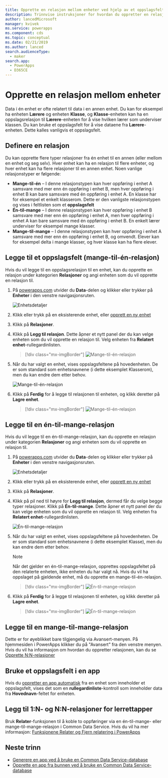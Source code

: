 ```yaml
---
title: Opprette en relasjon mellom enheter ved hjelp av et oppslagsfelt | Microsoft Docs
description: Trinnvise instruksjoner for hvordan du oppretter en relasjon mellom enheter i PowerApps ved hjelp av et oppslagsfelt.
author: lancedMicrosoft
manager: kvivek
ms.service: powerapps
ms.component: cds
ms.topic: conceptual
ms.date: 02/21/2019
ms.author: lanced
search.audienceType:
  - maker
search.app:
  - PowerApps
  - D365CE
---
```


# <a name="create-a-relationship-between-entities"></a>Opprette en relasjon mellom enheter
Data i én enhet er ofte relatert til data i en annen enhet. Du kan for eksempel ha enheten **Lærere** og enheten **Klasse**, og **Klasse**-enheten kan ha en oppslagsrelasjon til **Lærere**-enheten for å vise hvilken lærer som underviser klassen. Du kan bruke et oppslagsfelt for å vise dataene fra **Lærere**-enheten. Dette kalles vanligvis et oppslagsfelt.

## <a name="define-a-relationship"></a>Definere en relasjon
Du kan opprette flere typer relasjoner fra én enhet til en annen (eller mellom en enhet og seg selv). Hver enhet kan ha en relasjon til flere enheter, og hver enhet kan ha flere relasjoner til en annen enhet. Noen vanlige relasjonstyper er følgende:

* **Mange-til-én** – I denne relasjonstypen kan hver oppføring i enhet A samsvare med mer enn én oppføring i enhet B, men hver oppføring i enhet B kan bare samsvare med én oppføring i enhet A. En klasse har for eksempel et enkelt klasserom. Dette er den vanligste relasjonstypen og vises i feltlisten som et **oppslagsfelt**
* **Én-til-mange** – I denne relasjonstypen kan hver oppføring i enhet B samsvare med mer enn én oppføring i enhet A, men hver oppføring i enhet A kan bare samsvare med én oppføring i enhet B. En enkelt lærer underviser for eksempel mange klasser.
* **Mange-til-mange** – I denne relasjonstypen kan hver oppføring i enhet A samsvare med mer enn én oppføring i enhet B, og omvendt. Elever kan for eksempel delta i mange klasser, og hver klasse kan ha flere elever.

## <a name="add-a-lookup-field-many-to-one-relationship"></a>Legge til et oppslagsfelt (mange-til-én-relasjon)

Hvis du vil legge til en oppslagsrelasjon til en enhet, kan du opprette en relasjon under kategorien **Relasjoner** og angi enheten som du vil opprette en relasjon til.

1. På [powerapps.com](https://web.powerapps.com/?utm_source=padocs&utm_medium=linkinadoc&utm_campaign=referralsfromdoc) utvider du **Data**-delen og klikker eller trykker på **Enheter** i den venstre navigasjonsruten.

    ![Enhetsdetaljer](./media/data-platform-cds-create-entity/entitylist.png "Enhetsliste")

2. Klikk eller trykk på en eksisterende enhet, eller [opprett en ny enhet](data-platform-create-entity.md)

3. Klikk på **Relasjoner**.

4. Klikk på **Legg til relasjon**. Dette åpner et nytt panel der du kan velge enheten som du vil opprette en relasjon til. Velg enheten fra **Relatert enhet**-rullegardinlisten.

    > [!div class="mx-imgBorder"] 
    > ![Mange-til-én-relasjon](./media/data-platform-cds-newrelationship/manytoone-1.png "Mange-til-én-relasjon")

5. Når du har valgt en enhet, vises oppslagsfeltene på hovedenheten. De er som standard som enhetsnavnene (i dette eksemplet Klasserom), men du kan endre dem etter behov.

    ![Mange-til-én-relasjon](./media/data-platform-cds-newrelationship/manytoone-2.png "Mange-til-én-relasjon")

6. Klikk på **Ferdig** for å legge til relasjonen til enheten, og klikk deretter på **Lagre enhet**.

    > [!div class="mx-imgBorder"] 
    > ![Mange-til-én-relasjon](./media/data-platform-cds-newrelationship/manytoone-3.png "Mange-til-én-relasjon")

## <a name="add-a-one-to-many-relationship"></a>Legge til en én-til-mange-relasjon

Hvis du vil legge til en én-til-mange-relasjon, kan du opprette en relasjon under kategorien **Relasjoner** og angi enheten som du vil opprette en relasjon til.

1. På [powerapps.com](https://web.powerapps.com/?utm_source=padocs&utm_medium=linkinadoc&utm_campaign=referralsfromdoc) utvider du **Data**-delen og klikker eller trykker på **Enheter** i den venstre navigasjonsruten.

    ![Enhetsdetaljer](./media/data-platform-cds-create-entity/entitylist.png "Enhetsliste")

2. Klikk eller trykk på en eksisterende enhet, eller [opprett en ny enhet](data-platform-create-entity.md)

3. Klikk på **Relasjoner**.

4. Klikk på pil ned til høyre for **Legg til relasjon**, dermed får du velge begge typer relasjoner. Klikk på **Én-til-mange**. Dette åpner et nytt panel der du kan velge enheten som du vil opprette en relasjon til. Velg enheten fra **Relatert enhet**-rullegardinlisten.

    ![Én-til-mange-relasjon](./media/data-platform-cds-newrelationship/onetomany-1.png "Én-til-mange-relasjon")

5. Når du har valgt en enhet, vises oppslagsfeltene på hovedenheten. De er som standard som enhetsnavnene (i dette eksemplet Klasse), men du kan endre dem etter behov.

    > [!NOTE]
    > Når det gjelder en én-til-mange-relasjon, opprettes oppslagsfeltet på den relaterte enheten, ikke enheten du har valgt nå. Hvis du vil ha oppslaget på gjeldende enhet, må du opprette en mange-til-én-relasjon.

    > [!div class="mx-imgBorder"] 
    > ![Én-til-mange-relasjon](./media/data-platform-cds-newrelationship/onetomany-2.png "Én-til-mange-relasjon")

6. Klikk på **Ferdig** for å legge til relasjonen til enheten, og klikk deretter på **Lagre enhet**.

    > [!div class="mx-imgBorder"] 
    > ![Én-til-mange-relasjon](./media/data-platform-cds-newrelationship/onetomany-3.png "Én-til-mange-relasjon")

## <a name="add-a-many-to-many-relationship"></a>Legge til en mange-til-mange-relasjon

Dette er for øyeblikket bare tilgjengelig via Avansert-menyen. På hjemmesiden i PowerApps klikker du på "Avansert" fra den venstre menyen. Hvis du vil ha informasjon om hvordan du oppretter relasjonen, kan du se [Opprette N:N-relasjoner](/dynamics365/customer-engagement/customize/create-and-edit-nn-many-to-many-relationships)

## <a name="use-a-lookup-field-in-an-app"></a>Bruke et oppslagsfelt i en app
Hvis du [oppretter en app automatisk](../canvas-apps/data-platform-create-app.md) fra en enhet som inneholder et oppslagsfelt, vises det som en **rullegardinliste**-kontroll som inneholder data fra **Hovednavn**-feltet for enheten.

## <a name="add-1n-and-nn-relationships-for-canvas-apps"></a>Legg til 1:N- og N:N-relasjoner for lerrettapper
Bruk **Relater**-funksjonen til å koble to oppføringer via en én-til-mange- eller mange-til-mange-relasjon i Common Data Service. Hvis du vil ha mer informasjon: [Funksjonene Relater og Fjern relatering i PowerApps](../canvas-apps/functions/function-relate-unrelate.md)

## <a name="next-steps"></a>Neste trinn
* [Generere en app ved å bruke en Common Data Service-database](../canvas-apps/data-platform-create-app.md)
* [Opprette en app fra bunnen ved å bruke en Common Data Service-database](../canvas-apps/data-platform-create-app-scratch.md)

